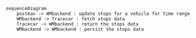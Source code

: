 
<!-- prettier-ignore -->
```mermaid
sequenceDiagram
    postman -> WMbackend : update stops for a vehicle for time range
    WMbackend -> Tracecar : fetch stops data
    Tracecar -> WMbackend : return the stops data
    WMbackend -> WMbackend : persist the stops data
```

